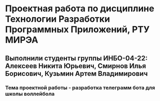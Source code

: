 # Проектная работа по дисциплине Технологии Разработки Программных Приложений, РТУ МИРЭА
## Выполнили студенты группы ИНБО-04-22: Алексеев Никита Юрьевич, Смирнов Илья Борисович, Кузьмин Артем Владимирович
### Тема проектной работы - разработка телеграмм бота для школы воллейбола
